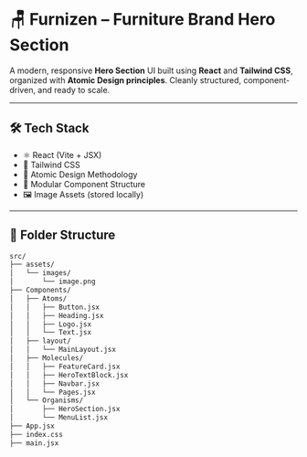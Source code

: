 # 🪑 Furnizen – Furniture Brand Hero Section

A modern, responsive **Hero Section** UI built using **React** and **Tailwind CSS**, organized with **Atomic Design principles**. Cleanly structured, component-driven, and ready to scale.

---


## 🛠️ Tech Stack

- ⚛️ React (Vite + JSX)
- 💨 Tailwind CSS
- 📐 Atomic Design Methodology
- 🧱 Modular Component Structure
- 🖼️ Image Assets (stored locally)

---

## 🧱 Folder Structure


```bash
src/
├── assets/
│   └── images/
│       └── image.png
├── Components/
│   ├── Atoms/
│   │   ├── Button.jsx
│   │   ├── Heading.jsx
│   │   ├── Logo.jsx
│   │   └── Text.jsx
│   ├── layout/
│   │   └── MainLayout.jsx
│   ├── Molecules/
│   │   ├── FeatureCard.jsx
│   │   ├── HeroTextBlock.jsx
│   │   ├── Navbar.jsx
│   │   └── Pages.jsx
│   └── Organisms/
│       ├── HeroSection.jsx
│       └── MenuList.jsx
├── App.jsx
├── index.css
├── main.jsx
